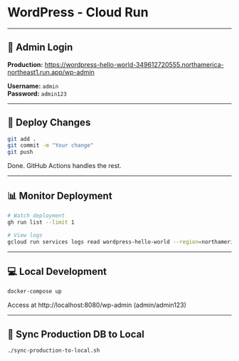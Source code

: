 # WordPress - Cloud Run

---

## 🔑 Admin Login

**Production:** https://wordpress-hello-world-349612720555.northamerica-northeast1.run.app/wp-admin

**Username:** `admin`  
**Password:** `admin123`

---

## 🚀 Deploy Changes

```bash
git add .
git commit -m "Your change"
git push
```

Done. GitHub Actions handles the rest.

---

## 📊 Monitor Deployment

```bash
# Watch deployment
gh run list --limit 1

# View logs
gcloud run services logs read wordpress-hello-world --region=northamerica-northeast1 --limit=50
```

---

## 💻 Local Development

```bash
docker-compose up
```

Access at http://localhost:8080/wp-admin (admin/admin123)

---

## 🔄 Sync Production DB to Local

```bash
./sync-production-to-local.sh
```
